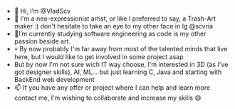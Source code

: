- 👋 Hi, I’m @VladScv
- :crown: I'm a neo-expressionist artist, or like I preferred to say, a Trash-Art maker :) don't hesitate to take an eye to my other face in Ig @scvria
- :beginner:I’m currently studying software engineering as code is my other passion beside art.
- :skull: By now probably I'm far away from most of the talented minds that live here, but I would like to get involved in some project asap
-  But by now I'm not sure wich IT way choose, I'm interested in 3D (as I've got designer skills), AI, ML... but just learning C, Java and starting with BackEnd web development
- 📫 If you have any offer or project where I can help and learn more contact me, I'm wishing to collaborate and increase my skills :smile:

<!---
VladScv/VladScv is a ✨ special ✨ repository because its `README.md` (this file) appears on your GitHub profile.
You can click the Preview link to take a look at your changes.
--->
